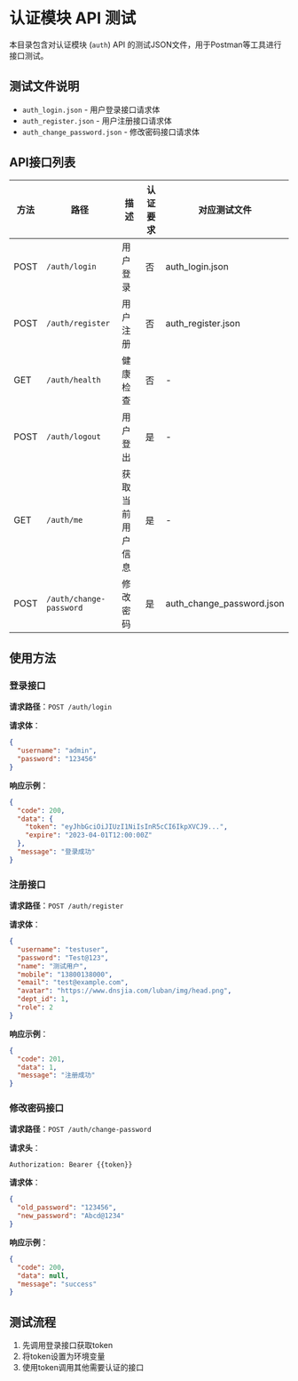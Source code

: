# 认证模块 API 测试

本目录包含对认证模块 (`auth`) API 的测试JSON文件，用于Postman等工具进行接口测试。

## 测试文件说明

- `auth_login.json` - 用户登录接口请求体
- `auth_register.json` - 用户注册接口请求体
- `auth_change_password.json` - 修改密码接口请求体

## API接口列表

| 方法 | 路径 | 描述 | 认证要求 | 对应测试文件 |
|------|------|------|----------|------------|
| POST | `/auth/login` | 用户登录 | 否 | auth_login.json |
| POST | `/auth/register` | 用户注册 | 否 | auth_register.json |
| GET | `/auth/health` | 健康检查 | 否 | - |
| POST | `/auth/logout` | 用户登出 | 是 | - |
| GET | `/auth/me` | 获取当前用户信息 | 是 | - |
| POST | `/auth/change-password` | 修改密码 | 是 | auth_change_password.json |

## 使用方法

### 登录接口

**请求路径**：`POST /auth/login`

**请求体**：
```json
{
  "username": "admin",
  "password": "123456"
}
```

**响应示例**：
```json
{
  "code": 200,
  "data": {
    "token": "eyJhbGciOiJIUzI1NiIsInR5cCI6IkpXVCJ9...",
    "expire": "2023-04-01T12:00:00Z"
  },
  "message": "登录成功"
}
```

### 注册接口

**请求路径**：`POST /auth/register`

**请求体**：
```json
{
  "username": "testuser",
  "password": "Test@123",
  "name": "测试用户",
  "mobile": "13800138000",
  "email": "test@example.com",
  "avatar": "https://www.dnsjia.com/luban/img/head.png",
  "dept_id": 1,
  "role": 2
}
```

**响应示例**：
```json
{
  "code": 201,
  "data": 1,
  "message": "注册成功"
}
```

### 修改密码接口

**请求路径**：`POST /auth/change-password`

**请求头**：
```
Authorization: Bearer {{token}}
```

**请求体**：
```json
{
  "old_password": "123456",
  "new_password": "Abcd@1234"
}
```

**响应示例**：
```json
{
  "code": 200,
  "data": null,
  "message": "success"
}
```

## 测试流程

1. 先调用登录接口获取token
2. 将token设置为环境变量
3. 使用token调用其他需要认证的接口 